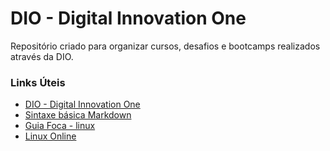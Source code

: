 # DIO - Digital Innovation One
Repositório criado para organizar cursos, desafios e bootcamps realizados através da DIO.

### Links Úteis

- [DIO - Digital Innovation One](https://web.dio.me/home)
- [Sintaxe básica Markdown](https://www.markdownguide.org/basic-syntax/)
- [Guia Foca - linux](https://guiafoca.org/)
- [Linux Online](https://bellard.org/jslinux/)
